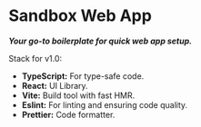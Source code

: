 # Sandbox Web App

***Your go-to boilerplate for quick web app setup.***

Stack for v1.0:
* **TypeScript:** For type-safe code.
* **React:** UI Library.
* **Vite:** Build tool with fast HMR.
* **Eslint:** For linting and ensuring code quality.
* **Prettier:** Code formatter.